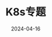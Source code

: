 ---
title: K8s专题
description: “K8s专题”主要各组件源代码阅读, client-go快速入门及源代码阅读，以及k8s相关内容。
lead: “K8s专题”主要各组件源代码阅读, client-go快速入门及源代码阅读，以及k8s相关内容。
date: 2024-04-16
authorbox: false
sidebar: false
pager: false
menu: 
  main:
    name: K8s专题
    weight: 2
---
